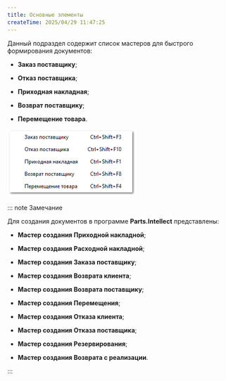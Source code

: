 ```yaml
---
title: Основные элементы
createTime: 2025/04/29 11:47:25
---
```

Данный подраздел содержит список мастеров для быстрого формирования документов:

- **Заказ поставщику**;

- **Отказ поставщика**;

- **Приходная накладная**;

- **Возврат поставщику**;

- **Перемещение товара**.

![](../../../assets/specification/Aspose.Words.83ab1c44-6b28-430a-a5f2-4d9e6ba1abd4.688.png)

::: note Замечание

Для создания документов в программе **Parts.Intellect** представлены:

- **Мастер создания Приходной накладной**;

- **Мастер создания Расходной накладной**;

- **Мастер создания Заказа поставщику**;

- **Мастер создания Возврата клиента**;

- **Мастер создания Возврата поставщику**;

- **Мастер создания Перемещения**;

- **Мастер создания Отказа клиента**;

- **Мастер создания Отказа поставщика**;

- **Мастер создания Резервирования**;

- **Мастер создания Возврата с реализации**.

:::